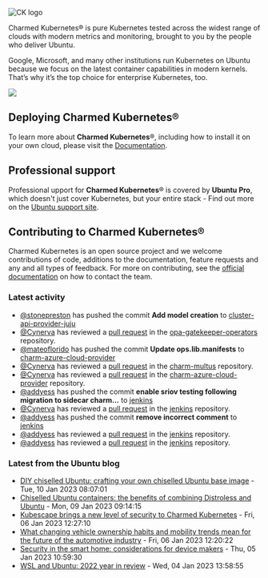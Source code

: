 ![CK logo](https://assets.ubuntu.com/v1/451d4cf4-Charmed+Kubernetes_RGB_onWhite_2022.svg)

Charmed Kubernetes® is pure Kubernetes tested across the widest range of clouds with modern metrics and monitoring, brought to you by the people who deliver Ubuntu.

Google, Microsoft, and many other institutions run Kubernetes on Ubuntu because we focus on the latest container capabilities in modern kernels. That’s why it’s the top choice for enterprise Kubernetes, too.

![](https://assets.ubuntu.com/v1/843c77b6-juju-at-a-glace.svg)

## Deploying Charmed Kubernetes®

To learn more about **Charmed Kubernetes**®, including how to install it on your own cloud, please visit the [Documentation][docs].

## Professional support

Professional upport for **Charmed Kubernetes**® is covered by **Ubuntu Pro**, which doesn't just cover Kubernetes, but your entire stack - Find out more on the [Ubuntu support site](https://ubuntu.com/support).

## Contributing to Charmed Kubernetes®

Charmed Kubernetes is an open source project and we welcome contributions of code, additions to the documentation, feature requests and any and all types of feedback. For more on contributing, see the [official documentation][get-in-touch] on how to contact the team.

<!-- LINKS -->
[docs]: https://ubuntu.com/kubernetes/docs
[get-in-touch]: https://ubuntu.com/kubernetes/docs/get-in-touch

### Latest activity

<!-- activity starts -->
 - [@stonepreston](https://github.com/stonepreston) has pushed the commit **Add model creation** to [cluster-api-provider-juju](https://github.com/charmed-kubernetes/cluster-api-provider-juju)
 - [@Cynerva](https://github.com/Cynerva) has reviewed a [pull request](https://github.com/charmed-kubernetes/opa-gatekeeper-operators/pull/12) in the [opa-gatekeeper-operators](https://github.com/charmed-kubernetes/opa-gatekeeper-operators) repository.
 - [@mateoflorido](https://github.com/mateoflorido) has pushed the commit **Update ops.lib.manifests** to [charm-azure-cloud-provider](https://github.com/charmed-kubernetes/charm-azure-cloud-provider)
 - [@Cynerva](https://github.com/Cynerva) has reviewed a [pull request](https://github.com/charmed-kubernetes/charm-multus/pull/22) in the [charm-multus](https://github.com/charmed-kubernetes/charm-multus) repository.
 - [@Cynerva](https://github.com/Cynerva) has reviewed a [pull request](https://github.com/charmed-kubernetes/charm-azure-cloud-provider/pull/14) in the [charm-azure-cloud-provider](https://github.com/charmed-kubernetes/charm-azure-cloud-provider) repository.
 - [@addyess](https://github.com/addyess) has pushed the commit **enable sriov testing following migration to sidecar charm...** to [jenkins](https://github.com/charmed-kubernetes/jenkins)
 - [@Cynerva](https://github.com/Cynerva) has reviewed a [pull request](https://github.com/charmed-kubernetes/jenkins/pull/1159) in the [jenkins](https://github.com/charmed-kubernetes/jenkins) repository.
 - [@addyess](https://github.com/addyess) has pushed the commit **remove incorrect comment** to [jenkins](https://github.com/charmed-kubernetes/jenkins)
 - [@addyess](https://github.com/addyess) has reviewed a [pull request](https://github.com/charmed-kubernetes/jenkins/pull/1162) in the [jenkins](https://github.com/charmed-kubernetes/jenkins) repository.
 - [@addyess](https://github.com/addyess) has reviewed a [pull request](https://github.com/charmed-kubernetes/jenkins/pull/1162) in the [jenkins](https://github.com/charmed-kubernetes/jenkins) repository.
<!-- activity ends -->

<!-- roadmap starts -->

<!-- roadmap ends -->

### Latest from the Ubuntu blog

<!-- blog starts -->
* [DIY chiselled Ubuntu: crafting your own chiselled Ubuntu base image](https://ubuntu.com//blog/craft-custom-chiselled-ubuntu-distroless) - Tue, 10 Jan 2023 08:07:01 
* [Chiselled Ubuntu containers: the benefits of combining Distroless and Ubuntu](https://ubuntu.com//blog/combining-distroless-and-ubuntu-chiselled-containers) - Mon, 09 Jan 2023 09:14:15 
* [Kubescape brings a new level of security to Charmed Kubernetes](https://ubuntu.com//blog/kubescape-brings-a-new-level-of-security-to-charmed-kubernetes) - Fri, 06 Jan 2023 12:27:10 
* [What changing vehicle ownership habits and mobility trends mean for the future of the automotive industry](https://ubuntu.com//blog/what-changing-vehicle-ownership-habits-and-mobility-trends-mean-for-the-future-of-the-automotive-industry) - Fri, 06 Jan 2023 12:20:22 
* [Security in the smart home: considerations for device makers](https://ubuntu.com//blog/security-in-the-smart-home-considerations-for-device-makers) - Thu, 05 Jan 2023 10:59:30 
* [WSL and Ubuntu: 2022 year in review](https://ubuntu.com//blog/wsl-ubuntu-2022-year-in-review) - Wed, 04 Jan 2023 13:58:55 
<!-- blog ends -->
